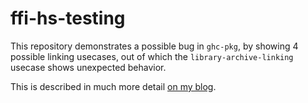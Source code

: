 # ffi-hs-testing

This repository demonstrates a possible bug in `ghc-pkg`, by showing 4 possible linking usecases, out of which the `library-archive-linking` usecase shows unexpected behavior.

This is described in much more detail [on my blog](https://sakshamsharma.com/2018/02/haskell-golang-ffi/).
